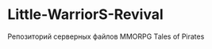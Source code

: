 Little-WarriorS-Revival
=======================

Репозиторий серверных файлов MMORPG Tales of Pirates